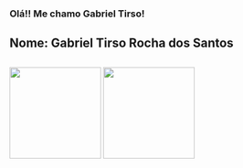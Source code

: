 ### Olá!! Me chamo Gabriel Tirso!
##
## Nome: Gabriel Tirso Rocha dos Santos
##
  <div>
    <img height="160em" src="https://github-readme-stats.vercel.app/api?username=gabrieltirso06&show_icons=true&icon_color=00e8ff&border_color=00e8ff&title_color=00e8ff&theme=dark&locale=pt-br&count_private=true"/>
    <img height="160em" src="https://github-readme-stats.vercel.app/api/top-langs/?username=gabrieltirso06&border_color=00e8ff&title_color=00e8ff&theme=dark&locale=pt-br&count_private=true"/>
  </div>

##


